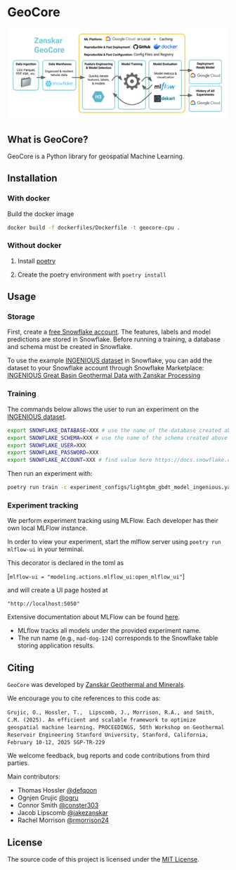 # GeoCore 

![plot](misc/GeoCore_Schematic_V2.png)

## What is GeoCore? 

GeoCore is a Python library for geospatial Machine Learning.


## Installation
### With docker 

Build the docker image 
```bash
docker build -f dockerfiles/Dockerfile -t geocore-cpu .
```

### Without docker

1. Install [poetry](https://python-poetry.org/docs/#installation)

2. Create the poetry environment with `poetry install`

## Usage
### Storage
First, create a [free Snowflake account](https://signup.snowflake.com/). The features, labels and model predictions are stored in Snowflake. Before running a training, a database and schema must be created in Snowflake.

To use the example [INGENIOUS dataset](https://gdr.openei.org/submissions/1391) in Snowflake, you can add the dataset to your Snowflake account through Snowflake Marketplace: [INGENIOUS Great Basin Geothermal Data with Zanskar Processing](https://app.snowflake.com/marketplace/listing/GZ2FQZGRBHD/zanskar-geothermal-minerals-ingenious-great-basin-geothermal-data-with-zanskar-processing)

### Training
The commands below allows the user to run an experiment on the [INGENIOUS dataset](https://gdr.openei.org/submissions/1391).

```bash
export SNOWFLAKE_DATABASE=XXX # use the name of the database created above
export SNOWFLAKE_SCHEMA=XXX # use the name of the schema created above
export SNOWFLAKE_USER=XXX
export SNOWFLAKE_PASSWORD=XXX
export SNOWFLAKE_ACCOUNT=XXX # find value here https://docs.snowflake.com/en/user-guide/gen-conn-config#using-sql-statements-to-find-your-account-identifier
```

Then run an experiment with:
```bash
poetry run train -c experiment_configs/lightgbm_gbdt_model_ingenious.yaml -e experiment_0
```

### Experiment tracking
We perform experiment tracking using MLFlow. Each developer has their own local MLFlow instance. 

In order to view your experiment, start the mlflow server using `poetry run mlflow-ui` in your terminal.

This decorator is declared in the toml as

[`mlflow-ui = "modeling.actions.mlflow_ui:open_mlflow_ui"`]

and will create a UI page hosted at
```
"http://localhost:5050"
```
Extensive documentation about MLFlow can be found [here](https://mlflow.org/docs/latest/index.html).

- MLflow tracks all models under the provided experiment name.  
- The run name (e.g., `mad-dog-124`) corresponds to the Snowflake table storing application results.  


## Citing
`GeoCore` was developed by [Zanskar Geothermal and Minerals](https://www.zanskar.com/).

We encourage you to cite references to this code as: 

`Grujic, O., Hossler, T.,  Lipscomb, J., Morrison, R.A., and Smith, C.M. (2025). An efficient and scalable framework to optimize geospatial machine learning. PROCEEDINGS, 50th Workshop on Geothermal Reservoir Engineering Stanford University, Stanford, California, February 10-12, 2025 SGP-TR-229`

We welcome feedback, bug reports and code contributions from third parties.

Main contributors:

* Thomas Hossler [@defqoon](https://github.com/defqoon)
* Ognjen Grujic [@ogru](https://github.com/ogru)
* Connor Smith [@conster303](https://github.com/conster303)
* Jacob Lipscomb [@jakezanskar](https://github.com/jakezanskar)
* Rachel Morrison  [@rmorrison24](https://github.com/rmorrison24)


## License
The source code of this project is licensed under the [MIT License](https://opensource.org/license/mit). 

